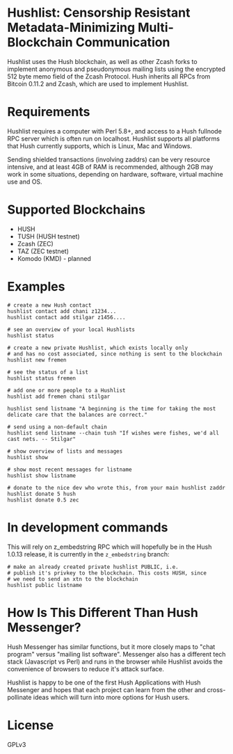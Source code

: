 # Hushlist: Censorship Resistant Metadata-Minimizing Multi-Blockchain Communication

Hushlist uses the Hush blockchain, as well as other Zcash forks
to implement anonymous and pseudonymous mailing lists using the encrypted
512 byte memo field of the Zcash Protocol. Hush inherits all RPCs
from Bitcoin 0.11.2 and Zcash, which are used to implement Hushlist.

# Requirements

Hushlist requires a computer with Perl 5.8+, and access to a Hush fullnode RPC server
which is often run on localhost. Hushlist supports all platforms that Hush currently
supports, which is Linux, Mac and Windows.

Sending shielded transactions (involving zaddrs) can be very resource
intensive, and at least 4GB of RAM is recommended, although 2GB may work in
some situations, depending on hardware, software, virtual machine use and OS.

# Supported Blockchains

* HUSH
* TUSH  (HUSH testnet)
* Zcash (ZEC)
* TAZ   (ZEC testnet)
* Komodo (KMD) - planned

# Examples

    # create a new Hush contact
    hushlist contact add chani z1234...
    hushlist contact add stilgar z1456....

    # see an overview of your local Hushlists
    hushlist status

    # create a new private Hushlist, which exists locally only
    # and has no cost associated, since nothing is sent to the blockchain
    hushlist new fremen

    # see the status of a list
    hushlist status fremen

    # add one or more people to a Hushlist
    hushlist add fremen chani stilgar

    hushlist send listname "A beginning is the time for taking the most delicate care that the balances are correct."

    # send using a non-default chain
    hushlist send listname --chain tush "If wishes were fishes, we'd all cast nets. -- Stilgar"

    # show overview of lists and messages
    hushlist show

    # show most recent messages for listname
    hushlist show listname

    # donate to the nice dev who wrote this, from your main hushlist zaddr
    hushlist donate 5 hush
    hushlist donate 0.5 zec

# In development commands

This will rely on z\_embedstring RPC which will hopefully be in the Hush 1.0.13 release,
it is currently in the `z_embedstring` branch:

    # make an already created private hushlist PUBLIC, i.e.
    # publish it's privkey to the blockchain. This costs HUSH, since
    # we need to send an xtn to the blockchain
    hushlist public listname

# How Is This Different Than Hush Messenger?

Hush Messenger has similar functions, but it more closely maps to "chat
program" versus "mailing list software". Messenger also has a different tech
stack (Javascript vs Perl) and runs in the browser while Hushlist avoids the
convenience of browsers to reduce it's attack surface.

Hushlist is happy to be one of the first Hush Applications with Hush Messenger
and hopes that each project can learn from the other and cross-pollinate ideas
which will turn into more options for Hush users.

# License

GPLv3
